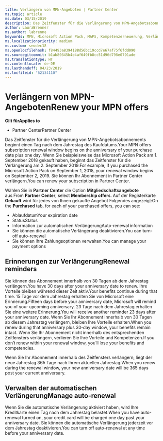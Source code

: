 ```yaml
---
title: Verlängern von MPN-Angeboten | Partner Center
ms.topic: article
ms.date: 03/15/2019
description: Das Zeitfenster für die Verlängerung von MPN-Angebotsabonnements beginnt einen Tag nach dem Jahrestag des Kaufdatums.
author: LauraBrenner
ms.author: labrenne
keywords: MPN, Microsoft Action Pack, MAPS, Kompetenzerneuerung, Verlängerungsdatum
ms.localizationpriority: medium
ms.custom: seodec18
ms.openlocfilehash: f84493a8394188d56bc19ccd7e67af75f6fdd090
ms.sourcegitcommit: b1ab80345b4e4af649fb8cc51d96d798e0791ade
ms.translationtype: HT
ms.contentlocale: de-DE
ms.lasthandoff: 04/23/2019
ms.locfileid: "62134110"
---
```

# <a name="renew-your-mpn-offers"></a><span data-ttu-id="05719-104">Verlängern von MPN-Angeboten</span><span class="sxs-lookup"><span data-stu-id="05719-104">Renew your MPN offers</span></span>

<span data-ttu-id="05719-105">**Gilt für**</span><span class="sxs-lookup"><span data-stu-id="05719-105">**Applies to**</span></span>

- <span data-ttu-id="05719-106">Partner Center</span><span class="sxs-lookup"><span data-stu-id="05719-106">Partner Center</span></span>

<span data-ttu-id="05719-107">Das Zeitfenster für die Verlängerung von MPN-Angebotsabonnements beginnt einen Tag nach dem Jahrestag des Kaufdatums.</span><span class="sxs-lookup"><span data-stu-id="05719-107">Your MPN offers subscription renewal window begins on the anniversary of your purchase date plus one day.</span></span> <span data-ttu-id="05719-108">Wenn Sie beispielsweise das Microsoft Action Pack am 1. September 2018 gekauft haben, beginnt das Zeitfenster für die Verlängerung am 2. September 2019.</span><span class="sxs-lookup"><span data-stu-id="05719-108">For example, if you purchased the Microsoft Action Pack on September 1, 2018, your renewal window begins on September 2, 2019.</span></span> <span data-ttu-id="05719-109">Sie können Ihr Abonnement in Partner Center verlängern.</span><span class="sxs-lookup"><span data-stu-id="05719-109">You can renew your subscription in Partner Center.</span></span>

<span data-ttu-id="05719-110">Wählen Sie in **Partner Center** die Option **Mitgliedschaftsangebote** aus.</span><span class="sxs-lookup"><span data-stu-id="05719-110">From **Partner Center**, select **Membership offers**.</span></span>
<span data-ttu-id="05719-111">Auf der Registerkarte **Gekauft** wird für jedes von Ihnen gekaufte Angebot Folgendes angezeigt:</span><span class="sxs-lookup"><span data-stu-id="05719-111">On the **Purchased** tab, for each of your purchased offers, you can see:</span></span>

- <span data-ttu-id="05719-112">Ablaufdatum</span><span class="sxs-lookup"><span data-stu-id="05719-112">Your expiration date</span></span>
- <span data-ttu-id="05719-113">Status</span><span class="sxs-lookup"><span data-stu-id="05719-113">Status</span></span>
- <span data-ttu-id="05719-114">Information zur automatischen Verlängerung</span><span class="sxs-lookup"><span data-stu-id="05719-114">Auto-renewal information</span></span>
- <span data-ttu-id="05719-115">Sie können die automatische Verlängerung deaktivieren.</span><span class="sxs-lookup"><span data-stu-id="05719-115">You can turn-off auto-renewal</span></span>
- <span data-ttu-id="05719-116">Sie können Ihre Zahlungsoptionen verwalten.</span><span class="sxs-lookup"><span data-stu-id="05719-116">You can manage your payment options</span></span>

## <a name="renewal-reminders"></a><span data-ttu-id="05719-117">Erinnerungen zur Verlängerung</span><span class="sxs-lookup"><span data-stu-id="05719-117">Renewal reminders</span></span>

<span data-ttu-id="05719-118">Sie können das Abonnement innerhalb von 30 Tagen ab dem Jahrestag verlängern.</span><span class="sxs-lookup"><span data-stu-id="05719-118">You have 30 days after your anniversary date to renew.</span></span> <span data-ttu-id="05719-119">Ihre Vorteile bleiben während dieser Zeit aktiv.</span><span class="sxs-lookup"><span data-stu-id="05719-119">Your benefits continue during that time.</span></span> <span data-ttu-id="05719-120">15 Tage vor dem Jahrestag erhalten Sie von Microsoft eine Erinnerung.</span><span class="sxs-lookup"><span data-stu-id="05719-120">Fifteen days before your anniversary date, Microsoft will remind you of your upcoming anniversary.</span></span> <span data-ttu-id="05719-121">23 Tage nach dem Jahrestag erhalten Sie eine weitere Erinnerung.</span><span class="sxs-lookup"><span data-stu-id="05719-121">You will receive another reminder 23 days after your anniversary date.</span></span> <span data-ttu-id="05719-122">Wenn Sie Ihr Abonnement innerhalb von 30 Tagen ab diesem Jahrestag verlängern, bleiben Ihre Vorteile erhalten.</span><span class="sxs-lookup"><span data-stu-id="05719-122">When you renew during that anniversary plus 30-day window, your benefits remain intact.</span></span> <span data-ttu-id="05719-123">Wenn Sie Ihr Abonnement nicht innerhalb des entsprechenden Zeitfensters verlängern, verlieren Sie Ihre Vorteile und Kompetenzen.</span><span class="sxs-lookup"><span data-stu-id="05719-123">If you don’t renew within your renewal window, you’ll lose your benefits and competencies.</span></span>

<span data-ttu-id="05719-124">Wenn Sie Ihr Abonnement innerhalb des Zeitfensters verlängern, liegt der neue Jahrestag 365 Tage nach Ihrem aktuellen Jahrestag.</span><span class="sxs-lookup"><span data-stu-id="05719-124">When you renew during the renewal window, your new anniversary date will be 365 days post your current anniversary.</span></span>

## <a name="manage-auto-renewal"></a><span data-ttu-id="05719-125">Verwalten der automatischen Verlängerung</span><span class="sxs-lookup"><span data-stu-id="05719-125">Manage auto-renewal</span></span>

<span data-ttu-id="05719-126">Wenn Sie die automatische Verlängerung aktiviert haben, wird Ihre Kreditkarte einen Tag nach dem Jahrestag belastet.</span><span class="sxs-lookup"><span data-stu-id="05719-126">When you have auto-renewal turned on, your credit card will be charged one day past your anniversary date.</span></span> <span data-ttu-id="05719-127">Sie können die automatische Verlängerung jederzeit vor dem Jahrestag deaktivieren.</span><span class="sxs-lookup"><span data-stu-id="05719-127">You can turn off auto-renewal at any time before your anniversary date.</span></span>